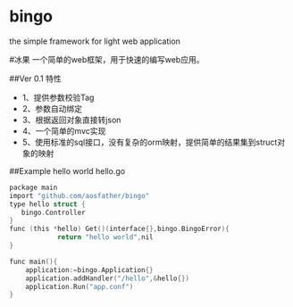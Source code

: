 # bingo
the simple framework for light web application

#冰果
一个简单的web框架，用于快速的编写web应用。

##Ver 0.1 特性
*  1、提供参数校验Tag
*  2、参数自动绑定
*  3、根据返回对象直接转json
*  4、一个简单的mvc实现
*  5、使用标准的sql接口，没有复杂的orm映射，提供简单的结果集到struct对象的映射

##Example
hello world
hello.go

```c
package main
import "github.com/aosfather/bingo"
type hello struct {
   bingo.Controller
}
func (this *hello) Get()(interface{},bingo.BingoError){
            return "hello world",nil
}

func main(){
    application:=bingo.Application{}
    application.addHandler("/hello",&hello{})
    application.Run("app.conf")
}
```

